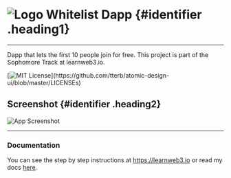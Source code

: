 <style>
  .heading1 {
  color: purple;
  font-weight: 700;
  font-size: 35px;
  text-align: center;
  }
  .heading2 {
  color: purple;
  font-weight: 700;
  font-size: 30px;
  }
  </style>
  
  # ![Logo]() Whitelist Dapp {#identifier .heading1}
  
  <hr />
  
Dapp that lets the first 10 people join for free. This project is part of the Sophomore Track at learnweb3.io.

[![MIT License](https://img.shields.io/apm/l/atomic-design-ui.svg?)](https://github.com/tterb/atomic-design-ui/blob/master/LICENSEs)

## Screenshot {#identifier .heading2}

![App Screenshot](https://via.placeholder.com/468x300?text=App+Screenshot+Here)

<hr />

### Documentation

You can see the step by step instructions at https://learnweb3.io or read my docs [here]( https://lesley-z.notion.site/Whitelist-Dapp-ac2287eea8e14d16820e0c624385df4d).


